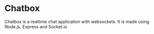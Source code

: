 # Chatbox

Chatbox is a realtime chat application with websockets. 
It is made using Node.js, Express and Socket.io


